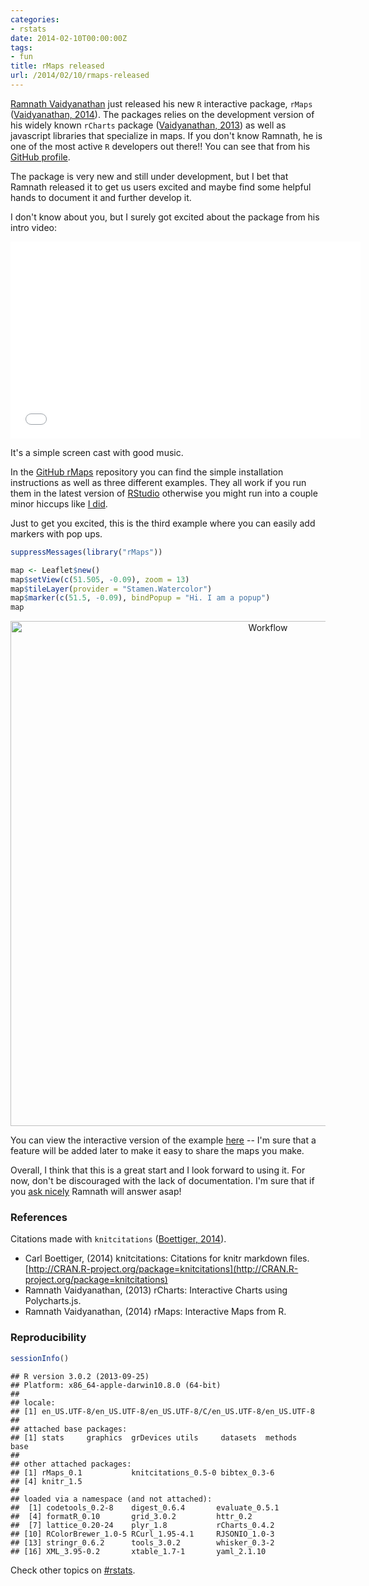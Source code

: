 ```yaml
---
categories:
- rstats
date: 2014-02-10T00:00:00Z
tags:
- fun
title: rMaps released
url: /2014/02/10/rmaps-released
---
```











[Ramnath Vaidyanathan](https://github.com/ramnathv) just released his new `R` interactive package, `rMaps` (<span class="showtooltip" title="Vaidyanathan R (2014). rMaps: Interactive Maps from R. R package version 0.1."><a href="">Vaidyanathan, 2014</a></span>). The packages relies on the development version of his widely known `rCharts` package (<span class="showtooltip" title="Vaidyanathan R (2013). rCharts: Interactive Charts using Polycharts.js. R package version 0.4.2."><a href="">Vaidyanathan, 2013</a></span>) as well as javascript libraries that specialize in maps. If you don't know Ramnath, he is one of the most active `R` developers out there!! You can see that from his [GitHub profile](https://github.com/ramnathv).

The package is very new and still under development, but I bet that Ramnath released it to get us users excited and maybe find some helpful hands to document it and further develop it.

I don't know about you, but I surely got excited about the package from his intro video:

<iframe width="560" height="315" src="//www.youtube.com/embed/sSbb3PyaSu8" frameborder="0" allowfullscreen></iframe>

It's a simple screen cast with good music. 

In the [GitHub rMaps](https://github.com/ramnathv/rMaps) repository you can find the simple installation instructions as well as three different examples. They all work if you run them in the latest version of [RStudio](http://www.rstudio.com/) otherwise you might run into a couple minor hiccups like [I did](https://github.com/ramnathv/rMaps/issues/1).

Just to get you excited, this is the third example where you can easily add markers with pop ups.


```r
suppressMessages(library("rMaps"))
```



```r
map <- Leaflet$new()
map$setView(c(51.505, -0.09), zoom = 13)
map$tileLayer(provider = "Stamen.Watercolor")
map$marker(c(51.5, -0.09), bindPopup = "Hi. I am a popup")
map
```


<center>
<a href="http://lcolladotor.github.io/figs/2014-02-10-rMaps-released/example3.png"><img src="http://lcolladotor.github.io/figs/2014-02-10-rMaps-released/example3.png" alt="Workflow" style="width: 808px;"/></a>
</center>

You can view the interactive version of the example [here](http://www.biostat.jhsph.edu/~lcollado/misc/rMaps/file5d8743376948.html) -- I'm sure that a feature will be added later to make it easy to share the maps you make.


Overall, I think that this is a great start and I look forward to using it. For now, don't be discouraged with the lack of documentation. I'm sure that if you [ask nicely](https://github.com/ramnathv/rMaps/issues) Ramnath will answer asap!

### References

Citations made with `knitcitations` (<span class="showtooltip" title="Boettiger C (2014). knitcitations: Citations for knitr markdown files. R package version 0.5-0."><a href="http://CRAN.R-project.org/package=knitcitations">Boettiger, 2014</a></span>).



- Carl Boettiger,   (2014) knitcitations: Citations for knitr markdown files.  [http://CRAN.R-project.org/package=knitcitations](http://CRAN.R-project.org/package=knitcitations)
- Ramnath Vaidyanathan,   (2013) rCharts: Interactive Charts using Polycharts.js.
- Ramnath Vaidyanathan,   (2014) rMaps: Interactive Maps from R.


### Reproducibility


```r
sessionInfo()
```



```
## R version 3.0.2 (2013-09-25)
## Platform: x86_64-apple-darwin10.8.0 (64-bit)
## 
## locale:
## [1] en_US.UTF-8/en_US.UTF-8/en_US.UTF-8/C/en_US.UTF-8/en_US.UTF-8
## 
## attached base packages:
## [1] stats     graphics  grDevices utils     datasets  methods   base     
## 
## other attached packages:
## [1] rMaps_0.1           knitcitations_0.5-0 bibtex_0.3-6       
## [4] knitr_1.5          
## 
## loaded via a namespace (and not attached):
##  [1] codetools_0.2-8    digest_0.6.4       evaluate_0.5.1    
##  [4] formatR_0.10       grid_3.0.2         httr_0.2          
##  [7] lattice_0.20-24    plyr_1.8           rCharts_0.4.2     
## [10] RColorBrewer_1.0-5 RCurl_1.95-4.1     RJSONIO_1.0-3     
## [13] stringr_0.6.2      tools_3.0.2        whisker_0.3-2     
## [16] XML_3.95-0.2       xtable_1.7-1       yaml_2.1.10
```


Check other topics on [#rstats](https://twitter.com/search?q=%23rstats).
